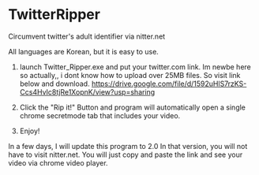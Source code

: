 # TwitterRipper
Circumvent twitter's adult identifier via nitter.net

All languages are Korean, but it is easy to use.

1. launch Twitter_Ripper.exe and put your twitter.com link. Im newbe here so actually,, i dont know how to upload over 25MB files. So visit link below and download. https://drive.google.com/file/d/1592uHlS7rzKS-Ccs4HvIc8tjRe1XopnK/view?usp=sharing


2. Click the "Rip it!" Button and program will automatically open a single chrome secretmode tab that includes your video.
3. Enjoy!


In a few days, I will update this program to 2.0
In that version, you will not have to visit nitter.net.
You will just copy and paste the link and see your video via chrome video player.


